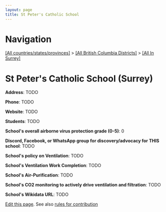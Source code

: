 ```yaml
---
layout: page
title: St Peter's Catholic School
---
```

# Navigation

[[All countries/states/provinces]](../../..) > [[All British Columbia Districts]](../..) > [[All In Surrey]](..)

# St Peter's Catholic School (Surrey)

**Address**: TODO

**Phone**: TODO

**Website**: TODO

**Students**: TODO

**School's overall airborne virus protection grade (0-5)**: 0

**Discord, Facebook, or WhatsApp group for discovery/advocacy for THIS school**: TODO

**School's policy on Ventilation**: TODO

**School's Ventilation Work Completion**: TODO

**School's Air-Purification**: TODO

**School's CO2 monitoring to actively drive ventilation and filtration**: TODO

**School's Wikidata URL**: TODO


[Edit this page](https://github.com/ventilate-schools/BC/edit/main/./Surrey/St_Peter's_Catholic_School.md). See also [rules for contribution](../../../contribution-rules/)